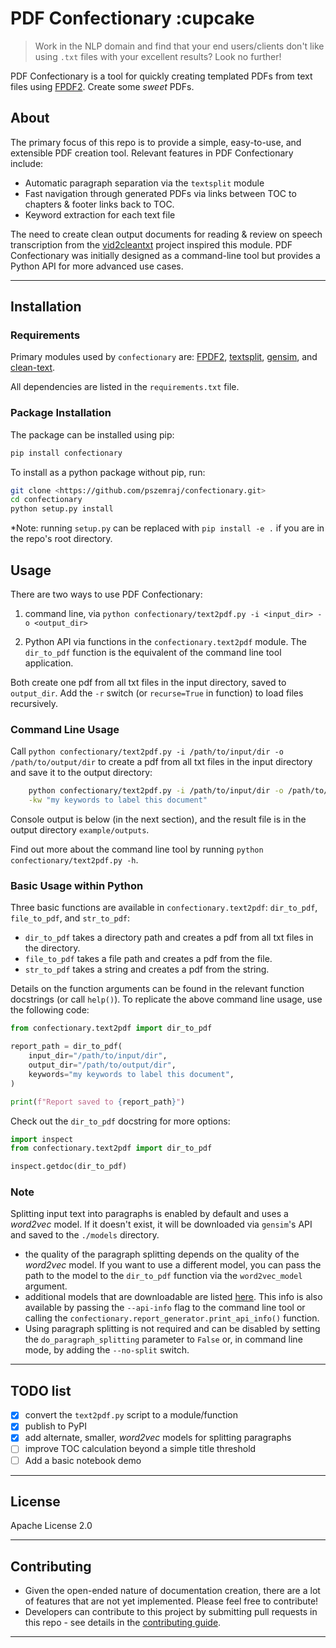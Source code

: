 # PDF Confectionary :cupcake

> Work in the NLP domain and find that your end users/clients don't like using `.txt` files with your excellent results? Look no further!

PDF Confectionary is a tool for quickly creating templated PDFs from text files using [FPDF2](https://pyfpdf.github.io/fpdf2/index.html). Create some *sweet* PDFs.

## About

The primary focus of this repo is to provide a simple, easy-to-use, and extensible PDF creation tool. Relevant features in PDF Confectionary include:

- Automatic paragraph separation via the ``textsplit`` module
- Fast navigation through generated PDFs via links between TOC to chapters & footer links back to TOC.
- Keyword extraction for each text file

The need to create clean output documents for reading & review on speech transcription from the [vid2cleantxt](https://github.com/pszemraj/vid2cleantxt) project inspired this module. PDF Confectionary was initially designed as a command-line tool but provides a Python API for more advanced use cases.

---

## Installation

### Requirements

Primary modules used by `confectionary` are: [FPDF2](https://pyfpdf.github.io/fpdf2/index.html), [textsplit](https://github.com/chschock/textsplit), [gensim](https://radimrehurek.com/gensim/), and [clean-text](https://github.com/jfilter/clean-text).

All dependencies are listed in the ``requirements.txt`` file.

### Package Installation

The package can be installed using pip:

```bash
pip install confectionary
```

To install as a python package without pip, run:

```bash
git clone <https://github.com/pszemraj/confectionary.git>
cd confectionary
python setup.py install
```

\*Note: running `setup.py` can be replaced with `pip install -e .` if you are in the repo's root directory.

## Usage

There are two ways to use PDF Confectionary:

1. command line, via `python confectionary/text2pdf.py -i <input_dir> -o <output_dir>`

2. Python API via functions in the `confectionary.text2pdf` module. The `dir_to_pdf` function is the equivalent of the command line tool application.

Both create one pdf from all txt files in the input directory, saved to ``output_dir``. Add the `-r` switch (or `recurse=True` in function) to load files recursively.

### Command Line Usage

Call `python confectionary/text2pdf.py -i /path/to/input/dir -o /path/to/output/dir` to create a pdf from all txt files in the input directory and save it to the output directory:

```bash
    python confectionary/text2pdf.py -i /path/to/input/dir -o /path/to/output/dir \
    -kw "my keywords to label this document"
```

Console output is below (in the next section), and the result file is in the output directory `example/outputs`.

Find out more about the command line tool by running `python confectionary/text2pdf.py -h`.

### Basic Usage within Python

Three basic functions are available in `confectionary.text2pdf`: `dir_to_pdf`, `file_to_pdf`, and `str_to_pdf`:

- `dir_to_pdf` takes a directory path and creates a pdf from all txt files in the directory.
- `file_to_pdf` takes a file path and creates a pdf from the file.
- `str_to_pdf` takes a string and creates a pdf from the string.

Details on the function arguments can be found in the relevant function docstrings (or call `help()`). To replicate the above command line usage, use the following code:

```python
from confectionary.text2pdf import dir_to_pdf

report_path = dir_to_pdf(
    input_dir="/path/to/input/dir",
    output_dir="/path/to/output/dir",
    keywords="my keywords to label this document",
)

print(f"Report saved to {report_path}")
```

Check out the `dir_to_pdf` docstring for more options:

```python
import inspect
from confectionary.text2pdf import dir_to_pdf

inspect.getdoc(dir_to_pdf)
```

### Note

Splitting input text into paragraphs is enabled by default and uses a *word2vec* model. If it doesn't exist, it will be downloaded via `gensim`'s API and saved to the `./models` directory.

- the quality of the paragraph splitting depends on the quality of the *word2vec* model. If you want to use a different model, you can pass the path to the model to the `dir_to_pdf` function via the `word2vec_model` argument.
- additional models that are downloadable are listed [here](<https://github.com/RaRe-Technologies/gensim-data>). This info is also available by passing the ``--api-info`` flag to the command line tool or calling the `confectionary.report_generator.print_api_info()` function.
- Using paragraph splitting is not required and can be disabled by setting the `do_paragraph_splitting` parameter to `False` or, in command line mode, by adding the `--no-split` switch.

---

## TODO list

- [x] convert the `text2pdf.py` script to a module/function
- [x] publish to PyPI
- [x] add alternate, smaller, *word2vec* models for splitting paragraphs
- [ ] improve TOC calculation beyond a simple title threshold
- [ ] Add a basic notebook demo

---

## License

Apache License 2.0

---

## Contributing

- Given the open-ended nature of documentation creation, there are a lot of features that are not yet implemented. Please feel free to contribute!
- Developers can contribute to this project by submitting pull requests in this repo - see details in the [contributing guide](CONTRIBUTING.md).

---
